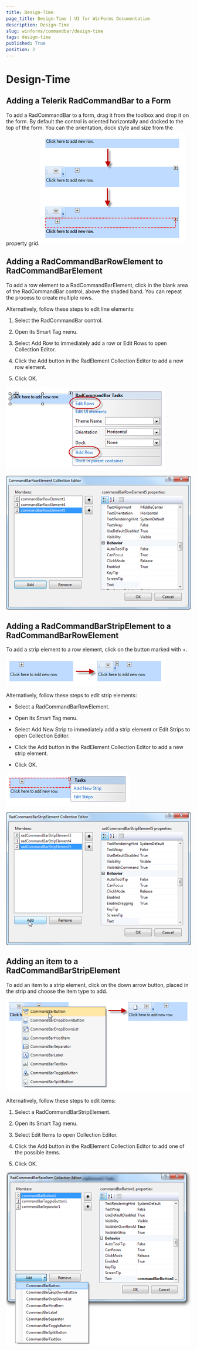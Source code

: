 ```yaml
---
title: Design-Time
page_title: Design-Time | UI for WinForms Documentation
description: Design-Time
slug: winforms/commandbar/design-time
tags: design-time
published: True
position: 2
---
```


# Design-Time



## Adding a Telerik RadCommandBar to a Form

To add a RadCommandBar to a form, drag it from the toolbox and drop it on the form. By default the control is oriented horizontally and docked to the top of the form. You can the orientation, dock style and size from the property grid.![commandbar-design-time 001](images/commandbar-design-time001.png)

## Adding a RadCommandBarRowElement to RadCommandBarElement

To add a row element to a RadCommandBarElement, click in the blank area of the RadCommandBar control, above the shaded band. You can repeat the process to create multiple rows.

Alternatively, follow these steps to edit line elements:

1. Select the RadCommandBar control.

1. Open its Smart Tag menu.

1. Select Add Row to immediately add a row or Edit Rows to open Collection Editor.

1. Click the Add button in the RadElement Collection Editor to add a new row element.

1. Click OK.

![commandbar-design-time 002](images/commandbar-design-time002.png)

![commandbar-design-time 003](images/commandbar-design-time003.png)

## Adding a RadCommandBarStripElement to a RadCommandBarRowElement

To add a strip element to a row element, click on the button marked with +.

![commandbar-design-time 004](images/commandbar-design-time004.png)

Alternatively, follow these steps to edit strip elements:

* Select a RadCommandBarRowElement.

* Open its Smart Tag menu.

* Select Add New Strip to immediately add a strip element or Edit Strips to open Collection Editor.

* Click the Add button in the RadElement Collection Editor to add a new strip element.

* Click OK.

![commandbar-design-time 005](images/commandbar-design-time005.png)

![commandbar-design-time 006](images/commandbar-design-time006.png)

## Adding an item to a RadCommandBarStripElement

To add an item to a strip element, click on the down arrow button, placed in the strip and choose the item type to add.

![commandbar-design-time 007](images/commandbar-design-time007.png)

Alternatively, follow these steps to edit items:

1. Select a RadCommandBarStripElement.

1. Open its Smart Tag menu.

1. Select Edit Items to open Collection Editor.

1. Click the Add button in the RadElement Collection Editor to add one of the possible items.

1. Click OK.

![commandbar-design-time 008](images/commandbar-design-time008.png)
